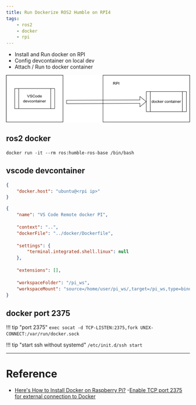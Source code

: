 ```yaml
---
title: Run Dockerize ROS2 Humble on RPI4
tags:
    - ros2
    - docker
    - rpi
---
```


- Install and Run docker on RPI
- Config devcontainer on local dev
- Attach / Run to docker container


![](images/dev_rpi_docker.drawio.png)

## ros2 docker
```
docker run -it --rm ros:humble-ros-base /bin/bash
```

## vscode devcontainer

```json title="settings.json"
{
    "docker.host": "ubuntu@<rpi ip>"
}
```

```json title="devcontainer.json"
{
	"name": "VS Code Remote docker PI",

	"context": "..",
	"dockerFile": "../docker/Dockerfile",

	"settings": { 
		"terminal.integrated.shell.linux": null
	},

	"extensions": [],

	"workspaceFolder": "/pi_ws",
	"workspaceMount": "source=/home/user/pi_ws/,target=/pi_ws,type=bind,consistency=cached",
}

```

## docker port 2375

!!! tip "port 2375"
    ```
    exec socat -d TCP-LISTEN:2375,fork UNIX-CONNECT:/var/run/docker.sock
    ```

     
!!! tip "start ssh without systemd"
    ```
    /etc/init.d/ssh start
    ```
     
---

# Reference
- [Here's How to Install Docker on Raspberry Pi?](https://www.simplilearn.com/tutorials/docker-tutorial/raspberry-pi-docker#installing_docker_raspberry_pi_4)
 -[Enable TCP port 2375 for external connection to Docker](https://gist.github.com/styblope/dc55e0ad2a9848f2cc3307d4819d819f)